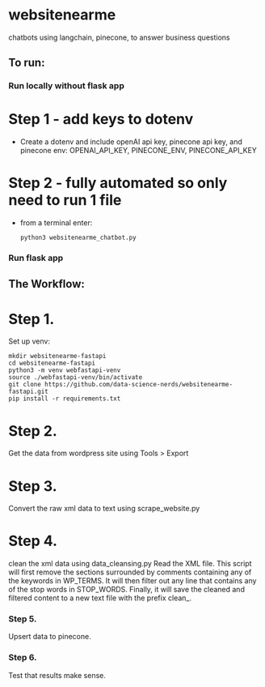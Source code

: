 # websitenearme
chatbots using langchain, pinecone, to answer business questions
## To run:
### Run locally without flask app
# Step 1 - add keys to dotenv
- Create a dotenv and include openAI api key, pinecone api key, and pinecone env:
OPENAI_API_KEY, PINECONE_ENV, PINECONE_API_KEY

# Step 2 - fully automated so only need to run 1 file
- from a terminal enter:
  ```
  python3 websitenearme_chatbot.py
  ```
### Run flask app


## The Workflow:
# Step 1. 
Set up venv:
```
mkdir websitenearme-fastapi
cd websitenearme-fastapi
python3 -m venv webfastapi-venv
source ./webfastapi-venv/bin/activate
git clone https://github.com/data-science-nerds/websitenearme-fastapi.git
pip install -r requirements.txt
```


# Step 2. 
Get the data from wordpress site using Tools > Export

# Step 3. 
Convert the raw xml data to text using scrape_website.py 

# Step 4. 
clean the xml data using data_cleansing.py
Read the XML file.
This script will first remove the sections surrounded by comments containing any of the keywords in WP_TERMS. It will then filter out any line that contains any of the stop words in STOP_WORDS. Finally, it will save the cleaned and filtered content to a new text file with the prefix clean_.

### Step 5. 
Upsert data to pinecone.

### Step 6.
Test that results make sense.
